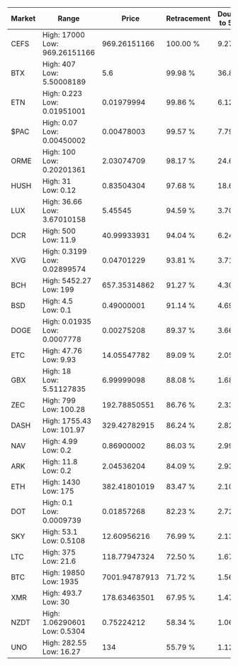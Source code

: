 | Market | Range | Price| Retracement | Doubles to 50% |
| --- | --- | --- | --- | --- |
| CEFS | High: 17000<br />Low: 969.26151166 | 969.26151166 | 100.00 % | 9.27 |
| BTX | High: 407<br />Low: 5.50008189 | 5.6 | 99.98 % | 36.83 |
| ETN | High: 0.223<br />Low: 0.01951001 | 0.01979994 | 99.86 % | 6.12 |
| $PAC | High: 0.07<br />Low: 0.00450002 | 0.00478003 | 99.57 % | 7.79 |
| ORME | High: 100<br />Low: 0.20201361 | 2.03074709 | 98.17 % | 24.67 |
| HUSH | High: 31<br />Low: 0.12 | 0.83504304 | 97.68 % | 18.63 |
| LUX | High: 36.66<br />Low: 3.67010158 | 5.45545 | 94.59 % | 3.70 |
| DCR | High: 500<br />Low: 11.9 | 40.99933931 | 94.04 % | 6.24 |
| XVG | High: 0.3199<br />Low: 0.02899574 | 0.04701229 | 93.81 % | 3.71 |
| BCH | High: 5452.27<br />Low: 199 | 657.35314862 | 91.27 % | 4.30 |
| BSD | High: 4.5<br />Low: 0.1 | 0.49000001 | 91.14 % | 4.69 |
| DOGE | High: 0.01935<br />Low: 0.0007778 | 0.00275208 | 89.37 % | 3.66 |
| ETC | High: 47.76<br />Low: 9.93 | 14.05547782 | 89.09 % | 2.05 |
| GBX | High: 18<br />Low: 5.51127835 | 6.99999098 | 88.08 % | 1.68 |
| ZEC | High: 799<br />Low: 100.28 | 192.78850551 | 86.76 % | 2.33 |
| DASH | High: 1755.43<br />Low: 101.97 | 329.42782915 | 86.24 % | 2.82 |
| NAV | High: 4.99<br />Low: 0.2 | 0.86900002 | 86.03 % | 2.99 |
| ARK | High: 11.8<br />Low: 0.2 | 2.04536204 | 84.09 % | 2.93 |
| ETH | High: 1430<br />Low: 175 | 382.41801019 | 83.47 % | 2.10 |
| DOT | High: 0.1<br />Low: 0.0009739 | 0.01857268 | 82.23 % | 2.72 |
| SKY | High: 53.1<br />Low: 0.5108 | 12.60956216 | 76.99 % | 2.13 |
| LTC | High: 375<br />Low: 21.6 | 118.77947324 | 72.50 % | 1.67 |
| BTC | High: 19850<br />Low: 1935 | 7001.94787913 | 71.72 % | 1.56 |
| XMR | High: 493.7<br />Low: 30 | 178.63463501 | 67.95 % | 1.47 |
| NZDT | High: 1.06290601<br />Low: 0.5304 | 0.75224212 | 58.34 % | 1.06 |
| UNO | High: 282.55<br />Low: 16.27 | 134 | 55.79 % | 1.12 |
